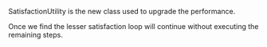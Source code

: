 SatisfactionUtility is the new class used to upgrade the performance.

Once we find the lesser satisfaction loop will continue without executing the remaining steps.
